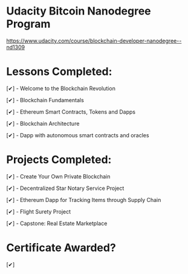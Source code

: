 # Udacity Bitcoin Nanodegree Program
 
 https://www.udacity.com/course/blockchain-developer-nanodegree--nd1309

# Lessons Completed:

[✔] - Welcome to the Blockchain Revolution

[✔] - Blockchain Fundamentals

[✔] - Ethereum Smart Contracts, Tokens and Dapps

[✔] - Blockchain Architecture

[✔] - Dapp with autonomous smart contracts and oracles

# Projects Completed:

[✔] - Create Your Own Private Blockchain

[✔] - Decentralized Star Notary Service Project

[✔] - Ethereum Dapp for Tracking Items through Supply Chain

[✔] - Flight Surety Project

[✔] - Capstone: Real Estate Marketplace

# Certificate Awarded?
[✔]
